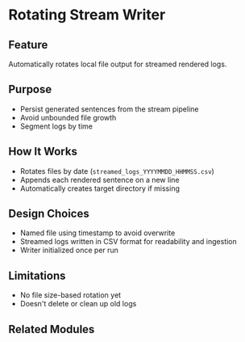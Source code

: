 # Rotating Stream Writer

## Feature
Automatically rotates local file output for streamed rendered logs.

## Purpose
- Persist generated sentences from the stream pipeline
- Avoid unbounded file growth
- Segment logs by time

## How It Works
- Rotates files by date (`streamed_logs_YYYYMMDD_HHMMSS.csv`)
- Appends each rendered sentence on a new line
- Automatically creates target directory if missing

## Design Choices
- Named file using timestamp to avoid overwrite
- Streamed logs written in CSV format for readability and ingestion
- Writer initialized once per run

## Limitations
- No file size-based rotation yet
- Doesn't delete or clean up old logs

## Related Modules

